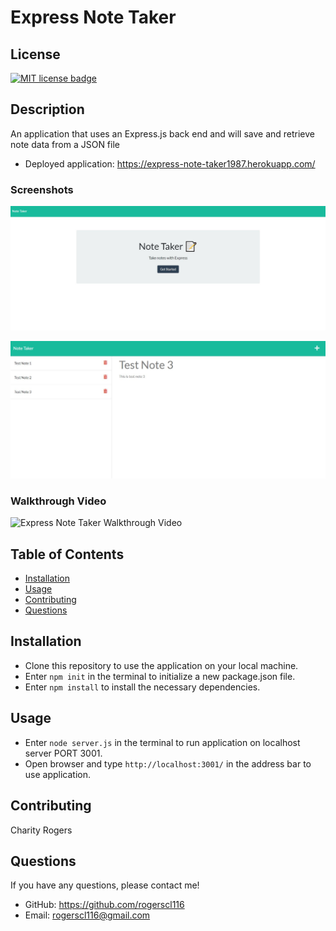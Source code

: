 # Express Note Taker

  ## License
  <a href="https://opensource.org/licenses/MIT"><img src="https://img.shields.io/badge/License-MIT-yellow" alt="MIT license badge"/></a>

  ## Description
  An application that uses an Express.js back end and will save and retrieve note data from a JSON file
  
  - Deployed application: https://express-note-taker1987.herokuapp.com/

  ### Screenshots
  ![Express Note Taker Screenshot 1](./public/assets/images/note-taker-screenshot1.jpg)

  ![Express Note Taker Screenshot 2](./public/assets/images/note-taker-screenshot2.jpg)

  ### Walkthrough Video

  ![Express Note Taker Walkthrough Video](./public/assets/videos/express-note-taker.gif)

  ## Table of Contents
  * [Installation](#installation)
  * [Usage](#usage)
  * [Contributing](#contributing)
  * [Questions](#questions)
        
  ## Installation
   - Clone this repository to use the application on your local machine.
   - Enter `npm init` in the terminal to initialize a new package.json file.
   - Enter `npm install` to install the necessary dependencies.
   
  ## Usage
  - Enter `node server.js` in the terminal to run application on localhost server PORT 3001.
  - Open browser and type `http://localhost:3001/` in the address bar to use application.

  ## Contributing
  Charity Rogers

  ## Questions
  If you have any questions, please contact me!

  - GitHub: https://github.com/rogerscl116
  - Email: rogerscl116@gmail.com 
